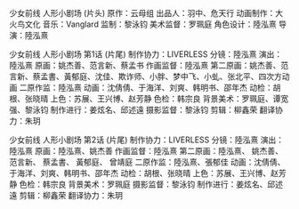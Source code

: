 少女前线 人形小剧场 (片头)
原作：云母组
出品人：羽中、危天行
动画制作：大火鸟文化
音乐：Vanglard
监制：黎泳钧
美术监督：罗珮庭
角色设计：陸泓熹
导演：陸泓熹
 
少女前线 人形小剧场 第1话 (片尾)
制作协力：LIVERLESS
分镜：陸泓熹
演出：陸泓熹
原画：姚杰善、范言新、蔡孟书
作画监督：陸泓熹
第二原画：姚杰善、范言新、蔡孟書、黃郁庭、沈佳、欺诈师、小胖、梦中飞、小虬、张北平、四次方动画
二原作监：陸泓熹
动画：沈倩倩、于海洋、刘爽、韩明书、邵年杰
动检：胡根、张晓晴
上色：苏展、王兴博、赵芳静
色检：韩宗良
背景美术：罗珮庭、谭宽强、黎泳钧
制作进行：姜炫名、邱述遠
摄影监督：黎泳钧
剪辑：柳鑫荣
翻译协力：朱玥


少女前线 人形小剧场 第2话 (片尾)
制作协力：LIVERLESS
分镜：陸泓熹
演出：陸泓熹
原画：陸泓熹、姚杰善
作画监督：陸泓熹
第二原画：陸泓熹、 姚杰善、 范言新、 蔡孟書、 黃郁庭、 曾靖庭
二原作监：陸泓熹、張郁佳
动画：沈倩倩、于海洋、刘爽、韩明书、邵年杰
动检：胡根、张晓晴
上色：苏展、王兴博、赵芳静
色检：韩宗良
背景美术：罗珮庭
摄影监督：黎泳钧
制作进行：姜炫名、邱述遠
剪辑：柳鑫荣
翻译协力：朱玥
